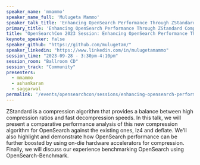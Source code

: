 ```yaml
---
speaker_name: 'mmammo'
speaker_name_full: 'Mulugeta Mammo'
speaker_talk_title: 'Enhancing OpenSearch Performance Through ZStandard Compression'
primary_title: 'Enhancing OpenSearch Performance Through ZStandard Compression'
title: 'OpenSearchCon 2023 Session: Enhancing OpenSearch Performance Through ZStandard Compression'
keynote_speaker: false
speaker_github: "https://github.com/mulugetam/"
speaker_linkedin: "https://www.linkedin.com/in/mulugetamammo"
session_time: "2023-09-28 - 3:30pm-4:10pm"
session_room: "Ballroom CD"
session_track: "Community"
presenters: 
  - mmammo
  - ashankaran
  - saggarwal
permalink: '/events/opensearchcon/sessions/enhancing-opensearch-performance-through-zstandard-compression.html'
---
```


ZStandard is a compression algorithm that provides a balance between high compression ratios and fast decompression speeds. In this talk, we will present a comparative performance analysis of this new compression algorithm for OpenSearch against the existing ones, lz4 and deflate. We'll also highlight and demonstrate how OpenSearch performance can be further boosted by using on-die hardware accelerators for compression. Finally, we will discuss our experience benchmarking OpenSearch using OpenSearch-Benchmark.
